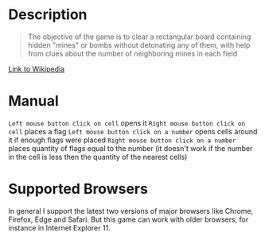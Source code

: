 # Description

> The objective of the game is to clear a rectangular board containing hidden
> "mines" or bombs without detonating any of them, with help from clues about the
> number of neighboring mines in each field

[Link to Wikipedia](https://en.wikipedia.org/wiki/Minesweeper_(video_game))

# Manual

`Left mouse button click on cell` opens it
`Right mouse button click on cell` places a flag
`Left mouse button click on a number` opens cells around it if enough flags were placed
`Right mouse button click on a number` places quantity of flags
equal to the number (it doesn't work if the number in the cell is less
then the quantity of the nearest cells)

# Supported Browsers

In general I support the latest two versions of major browsers like
Chrome, Firefox, Edge and Safari. But this game can work with older
browsers, for instance in Internet Explorer 11.
